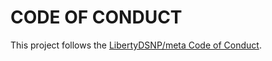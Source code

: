 # CODE OF CONDUCT

This project follows the [LibertyDSNP/meta Code of Conduct](https://github.com/LibertyDSNP/meta/blob/main/CODE_OF_CONDUCT.md).
